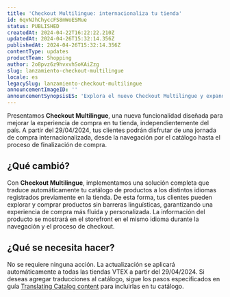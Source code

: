 ```yaml
---
title: 'Checkout Multilingue: internacionaliza tu tienda'
id: 6qvNJhChyccFS8mWoESMue
status: PUBLISHED
createdAt: 2024-04-22T16:22:22.210Z
updatedAt: 2024-04-26T15:32:14.356Z
publishedAt: 2024-04-26T15:32:14.356Z
contentType: updates
productTeam: Shopping
author: 2o8pvz6z9hvxvhSoKAiZzg
slug: lanzamiento-checkout-multilingue
locale: es
legacySlug: lanzamiento-checkout-multilingue
announcementImageID: ''
announcementSynopsisES: 'Explora el nuevo Checkout Multilingue y expande tu tienda globalmente ofreciendo una experiencia de compra localizada.'
---
```


Presentamos **Checkout Multilingue**, una nueva funcionalidad diseñada para mejorar la experiencia de compra en tu tienda, independientemente del país. A partir del 29/04/2024, tus clientes podrán disfrutar de una jornada de compra internacionalizada, desde la navegación por el catálogo hasta el proceso de finalización de compra.

## ¿Qué cambió?

Con **Checkout Multilingue**, implementamos una solución completa que traduce automáticamente tu catálogo de productos a los distintos idiomas registrados previamente en la tienda. De esta forma, tus clientes pueden explorar y comprar productos sin barreras linguísticas, garantizando una experiencia de compra más fluida y personalizada. La información del producto se mostrará en el storefront en el mismo idioma durante la navegación y el proceso de checkout. 

## ¿Qué se necesita hacer?

No se requiere ninguna acción. La actualización se aplicará automáticamente a todas las tiendas VTEX a partir del 29/04/2024. Si deseas agregar traducciones al catálogo, sigue los pasos especificados en guía [Translating Catalog content](https://developers.vtex.com/docs/guides/catalog-internationalization) para incluirlas en tu catálogo. 

